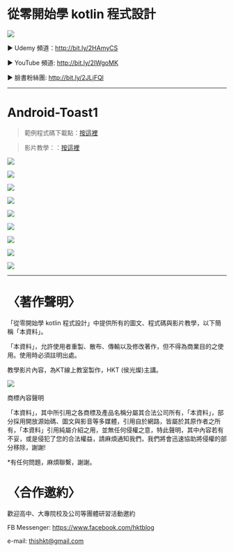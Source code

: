 # 從零開始學 kotlin 程式設計
![](https://i.imgur.com/wbyhsUH.jpg)

▶ Udemy 頻道：http://bit.ly/2HAmyCS

▶ YouTube 頻道: http://bit.ly/2IWgoMK

▶ 臉書粉絲團: http://bit.ly/2JLjFQl

---

# Android-Toast1
> 範例程式碼下載點：[按這裡](https://github.com/thishkt/Android-DemoToast1/archive/master.zip)

> 影片教學：：[按這裡](http://bit.ly/2HAmyCS)


![](https://i.imgur.com/Q6qoii0.jpg)

![](https://i.imgur.com/vXshtpV.jpg)

![](https://i.imgur.com/Cx8kvbF.jpg)

![](https://i.imgur.com/Pk1ucyJ.jpg)

![](https://i.imgur.com/WJDJa40.jpg)

![](https://i.imgur.com/TS9cWko.jpg)

![](https://i.imgur.com/YiLYgO6.jpg)

![](https://i.imgur.com/KZXC3LZ.jpg)

![](https://i.imgur.com/cr5ZpIF.jpg)


---


# 〈著作聲明〉
「從零開始學 kotlin 程式設計」中提供所有的圖文、程式碼與影片教學，以下簡稱「本資料」。

「本資料」，允許使用者重製、散布、傳輸以及修改著作，但不得為商業目的之使用。使用時必須註明出處。

教學影片內容，為KT線上教室製作，HKT (侯光燦)主講。


![](https://i.imgur.com/ePThGuF.png)


商標內容聲明

「本資料」，其中所引用之各商標及產品名稱分屬其合法公司所有，「本資料」，部分採用開放源始碼、圖文與影音等多媒體，引用自於網路，皆屬於其原作者之所有，「本資料」引用純屬介紹之用，並無任何侵權之意，特此聲明，其中內容若有不妥，或是侵犯了您的合法權益，請麻煩通知我們，我們將會迅速協助將侵權的部分移除，謝謝!

*有任何問題，麻煩聯繫，謝謝。

# 〈合作邀約〉

歡迎高中、大專院校及公司等團體研習活動邀約

FB Messenger: https://www.facebook.com/hktblog

e-mail: thishkt@gmail.com
